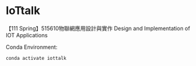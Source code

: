 # IoTtalk
【111 Spring】515610物聯網應用設計與實作 Design and Implementation of IOT Applications

Conda Environment:

```shell
conda activate iottalk
```

